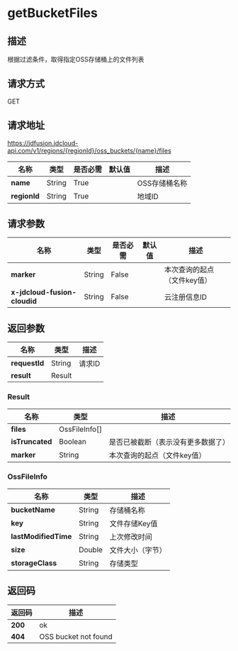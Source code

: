 # getBucketFiles


## 描述
根据过滤条件，取得指定OSS存储桶上的文件列表

## 请求方式
GET

## 请求地址
https://jdfusion.jdcloud-api.com/v1/regions/{regionId}/oss_buckets/{name}/files

|名称|类型|是否必需|默认值|描述|
|---|---|---|---|---|
|**name**|String|True| |OSS存储桶名称|
|**regionId**|String|True| |地域ID|

## 请求参数
|名称|类型|是否必需|默认值|描述|
|---|---|---|---|---|
|**marker**|String|False| |本次查询的起点（文件key值）|
|**x-jdcloud-fusion-cloudid**|String|False| |云注册信息ID|


## 返回参数
|名称|类型|描述|
|---|---|---|
|**requestId**|String|请求ID|
|**result**|Result| |

### Result
|名称|类型|描述|
|---|---|---|
|**files**|OssFileInfo[]| |
|**isTruncated**|Boolean|是否已被截断（表示没有更多数据了）|
|**marker**|String|本次查询的起点（文件key值）|
### OssFileInfo
|名称|类型|描述|
|---|---|---|
|**bucketName**|String|存储桶名称|
|**key**|String|文件存储Key值|
|**lastModifiedTime**|String|上次修改时间|
|**size**|Double|文件大小（字节）|
|**storageClass**|String|存储类型|

## 返回码
|返回码|描述|
|---|---|
|**200**|ok|
|**404**|OSS bucket not found|
